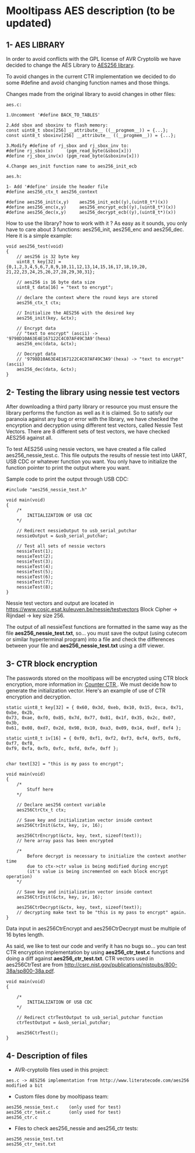 Mooltipass AES description (to be updated)
==========================================

1- AES LIBRARY
--------------
In order to avoid conflicts with the GPL license of AVR Cryptolib we have decided to change the AES Library to <a href="http://www.literatecode.com/aes256">AES256 library</a>.

To avoid changes in the current CTR implementation we decided to do some #define and avoid changing function names and those things.

Changes made from the original library to avoid changes in other files:
```
aes.c:

1.Uncomment '#define BACK_TO_TABLES'

2.Add sbox and sboxinv to flash memory:
const uint8_t sbox[256] __attribute__ ((__progmem__)) = {...};
const uint8_t sboxinv[256] __attribute__ ((__progmem__)) = {...};

3.Modify #define of rj_sbox and rj_sbox_inv to:
#define rj_sbox(x)     (pgm_read_byte(&sbox[x]))
#define rj_sbox_inv(x) (pgm_read_byte(&sboxinv[x]))

4.Change aes_init function name to aes256_init_ecb

aes.h:

1- Add '#define' inside the header file
#define aes256_ctx_t aes256_context

#define aes256_init(x,y)	aes256_init_ecb((y),(uint8_t*)(x))
#define aes256_enc(x,y)		aes256_encrypt_ecb((y),(uint8_t*)(x))
#define aes256_dec(x,y)		aes256_decrypt_ecb((y),(uint8_t*)(x))

```

How to use the library? how to work  with it ? As easy as it sounds, you only have to care about 3 functions: aes256_init, aes256_enc and aes256_dec. Here it is a simple example:

```
void aes256_test(void)
{
    // aes256 is 32 byte key
    uint8_t key[32] = {0,1,2,3,4,5,6,7,8,9,10,11,12,13,14,15,16,17,18,19,20, 21,22,23,24,25,26,27,28,29,30,31};

    // aes256 is 16 byte data size
    uint8_t data[16] = "text to encrypt";

    // declare the context where the round keys are stored
    aes256_ctx_t ctx;

    // Initialize the AES256 with the desired key
    aes256_init(key, &ctx);

    // Encrypt data 
    // "text to encrypt" (ascii) -> '9798D10A63E4E167122C4C07AF49C3A9'(hexa)
    aes256_enc(data, &ctx);

    // Decrypt data
    // '9798D10A63E4E167122C4C07AF49C3A9'(hexa) -> "text to encrypt" (ascii)
    aes256_dec(data, &ctx);
}
```

2- Testing the library using nessie test vectors
------------------------------------------------
After downloading a third party library or resource you must ensure the library performs the function as well as it is claimed. So to satisfy our paranoia against any bug or error with the library, we have checked the encyrption and decryption using different test vectors, called Nessie Test Vectors. There are 8 different sets of test vectors, we have checked AES256 against all. 

To test AES256 using nessie vectors, we have created a file called aes256_nessie_test.c. This file outputs the results of nessie test into UART, USB CDC or whatever function you want. You only have to initialize the function pointer to print the output where you want.

Sample code to print the output through USB CDC:

```
#include "aes256_nessie_test.h"

void main(void)
{
    /*
		INITIALIZATION OF USB CDC
    */
    
    // Redirect nessieOutput to usb_serial_putchar
    nessieOutput = &usb_serial_putchar;

    // Test all sets of nessie vectors
    nessieTest(1);
    nessieTest(2);
    nessieTest(3);
    nessieTest(4);
    nessieTest(5);
    nessieTest(6);
    nessieTest(7);
    nessieTest(8);
}
```

Nessie test vectors and output are located in <a href="https://www.cosic.esat.kuleuven.be/nessie/testvectors">https://www.cosic.esat.kuleuven.be/nessie/testvectors</a> Block Cipher -> Rijndael -> key size 256.

The output of all nessieTest functions are formatted in the same way as the file <b>aes256_nessie_test.txt</b>, so... you must save the output (using cutecom or similar hyperterminal program) into a file and check the differences between your file and <b>aes256_nessie_test.txt</b> using a diff viewer.

3- CTR block encryption
-----------------------
The passwords stored on the mooltipass will be encrypted using CTR block encryption, more information in: <a href="http://en.wikipedia.org/wiki/Block_cipher_mode_of_operation#Counter_.28CTR.29"> Counter CTR </a>. We must decide how to generate the initialization vector. Here's an example of use of CTR encryption and decryption.

```
static uint8_t key[32] = { 0x60, 0x3d, 0xeb, 0x10, 0x15, 0xca, 0x71, 0xbe, 0x2b,
0x73, 0xae, 0xf0, 0x85, 0x7d, 0x77, 0x81, 0x1f, 0x35, 0x2c, 0x07, 0x3b, 
0x61, 0x08, 0xd7, 0x2d, 0x98, 0x10, 0xa3, 0x09, 0x14, 0xdf, 0xf4 };

static uint8_t iv[16] = { 0xf0, 0xf1, 0xf2, 0xf3, 0xf4, 0xf5, 0xf6, 0xf7, 0xf8, 
0xf9, 0xfa, 0xfb, 0xfc, 0xfd, 0xfe, 0xff };


char text[32] = "this is my pass to encrypt";

void main(void)
{
	/*
		Stuff here
	*/

    // Declare aes256 context variable
    aes256CtrCtx_t ctx;

    // Save key and initialization vector inside context
    aes256CtrInit(&ctx, key, iv, 16);

	aes256CtrEncrypt(&ctx, key, text, sizeof(text));
	// here array pass has been encrypted

    /*
        Before decrypt is necessary to initialize the context another time
        due to ctx->ctr value is being modified during encrypt 
        (it's value is being incremented on each block encrypt operation)
    */

    // Save key and initialization vector inside context
    aes256CtrInit(&ctx, key, iv, 16);
	
	aes256CtrDecrypt(&ctx, key, text, sizeof(text));
	// decrypting make text to be "this is my pass to encrypt" again.
}
```
Data input in aes256CtrEncrypt and aes256CtrDecrypt must be multiple of 16 bytes length.


As said, we like to test our code and verify it has no bugs so... you can test CTR encryption implementation by using <b>aes256_ctr_test.c</b> functions and doing a diff against <b>aes256_ctr_test.txt</b>. CTR vectors used in aes256CtrTest are from <a href="http://csrc.nist.gov/publications/nistpubs/800-38a/sp800-38a.pdf"> http://csrc.nist.gov/publications/nistpubs/800-38a/sp800-38a.pdf</a>.
```
void main(void)
{

	/*
        INITIALIZATION OF USB CDC
    */

	// Redirect ctrTestOutput to usb_serial_putchar function
    ctrTestOutput = &usb_serial_putchar;

	aes256CtrTest();
}
```

4- Description of files
-----------------------
- AVR-cryptolib files used in this project:

```
aes.c -> AES256 implementation from http://www.literatecode.com/aes256 modified a bit 
```

- Custom files done by mooltipass team:

```
aes256_nessie_test.c 	(only used for test)
aes256_ctr_test.c 		(only used for test)
aes256_ctr.c
```

- Files to check aes256_nessie and aes256_ctr tests:

```
aes256_nessie_test.txt
aes256_ctr_test.txt
```

